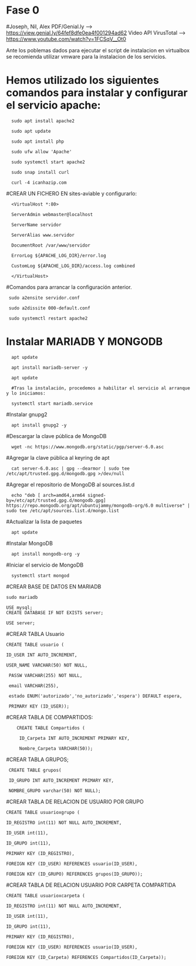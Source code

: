 # Fase 0
#Joseph, Nil, Alex
PDF/Genial.ly --> https://view.genial.ly/64fef8dfe0ea4f001294ad62
Video API VirusTotal --> https://www.youtube.com/watch?v=1FCSqV__Ot0

Ante los poblemas dados para ejecutar el script de instalacion en virtualbox se recomienda utilizar vmware para la instalacion de los servicios.

# Hemos utilizado los siguientes comandos para instalar y configurar el servicio apache:

      sudo apt install apache2
      
      sudo apt update
      
      sudo apt install php
      
      sudo ufw allow 'Apache'
      
      sudo systemctl start apache2
      
      sudo snap install curl
      
      curl -4 icanhazip.com

#CREAR UN FICHERO EN sites-aviable y configurarlo:

      <VirtualHost *:80>    
      
      ServerAdmin webmaster@localhost
      
      ServerName servidor
      
      ServerAlias www.servidor
      
      DocumentRoot /var/www/servidor
      
      ErrorLog ${APACHE_LOG_DIR}/error.log
      
      CustomLog ${APACHE_LOG_DIR}/access.log combined
      
      </VirtualHost>

#Comandos para arrancar la configuración anterior.

     sudo a2ensite servidor.conf
     
     sudo a2dissite 000-default.conf
     
     sudo systemctl restart apache2

# Instalar MARIADB Y MONGODB

      apt update
      
      apt install mariadb-server -y
      
      apt update
      
      #Tras la instalación, procedemos a habilitar el servicio al arranque y lo iniciamos:
      
      systemctl start mariadb.service
     
#Instalar gnupg2

      apt install gnupg2 -y

#Descargar la clave pública de MongoDB

      wget -nc https://www.mongodb.org/static/pgp/server-6.0.asc

#Agregar la clave pública al keyring de apt
    
      cat server-6.0.asc | gpg --dearmor | sudo tee /etc/apt/trusted.gpg.d/mongodb.gpg >/dev/null

#Agregar el repositorio de MongoDB al sources.list.d

      echo "deb [ arch=amd64,arm64 signed-by=/etc/apt/trusted.gpg.d/mongodb.gpg] https://repo.mongodb.org/apt/ubuntujammy/mongodb-org/6.0 multiverse" | sudo tee /etc/apt/sources.list.d/mongo.list

#Actualizar la lista de paquetes

      apt update

#Instalar MongoDB

      apt install mongodb-org -y

#Iniciar el servicio de MongoDB

      systemctl start mongod

#CREAR BASE DE DATOS EN MARIADB

    sudo mariadb

    USE mysql;
    CREATE DATABASE IF NOT EXISTS server;

    USE server;

#CREAR TABLA Usuario

    CREATE TABLE usuario ( 

    ID_USER INT AUTO_INCREMENT,
    
    USER_NAME VARCHAR(50) NOT NULL,  
    
     PASSW VARCHAR(255) NOT NULL,
     
     email VARCHAR(255),
     
     estado ENUM('autorizado','no_autorizado','espera') DEFAULT espera,
     
     PRIMARY KEY (ID_USER));
     
#CREAR TABLA DE COMPARTIDOS:

        CREATE TABLE Compartidos (

         ID_Carpeta INT AUTO_INCREMENT PRIMARY KEY,
         
         Nombre_Carpeta VARCHAR(50));
    
#CREAR TABLA GRUPOS;

     CREATE TABLE grupos(

     ID_GRUPO INT AUTO_INCREMENT PRIMARY KEY,  
  
     NOMBRE_GRUPO varchar(50) NOT NULL);

 #CREAR TABLA DE RELACION DE USUARIO POR GRUPO

    CREATE TABLE usuarioxgrupo (
 
    ID_REGISTRO int(11) NOT NULL AUTO_INCREMENT,
    
    ID_USER int(11),
    
    ID_GRUPO int(11),
    
    PRIMARY KEY (ID_REGISTRO),
    
    FOREIGN KEY (ID_USER) REFERENCES usuario(ID_USER),
    
    FOREIGN KEY (ID_GRUPO) REFERENCES grupos(ID_GRUPO));

#CREAR TABLA DE RELACION USUARIO POR CARPETA COMPARTIDA

    CREATE TABLE usuarioxcarpeta (

    ID_REGISTRO int(11) NOT NULL AUTO_INCREMENT,
    
    ID_USER int(11),
    
    ID_GRUPO int(11),
    
    PRIMARY KEY (ID_REGISTRO),
    
    FOREIGN KEY (ID_USER) REFERENCES usuario(ID_USER),
    
    FOREIGN KEY (ID_Carpeta) REFERENCES Compartidos(ID_Carpeta));

   
